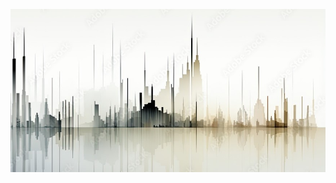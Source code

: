 <p align="center">
 
</p align="center">
<img src="https://github.com/leo-mejia/leo-mejia/blob/b3b4315891ab1cff3101624f8a660f2310bc5c04/Images/header_.jpeg" class="header-image" / style={height:3000px}>

<p align="center">
